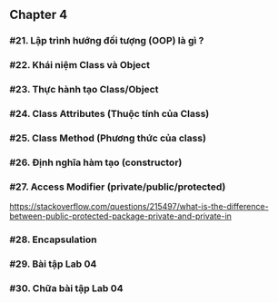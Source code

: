## Chapter 4

### #21. Lập trình hướng đối tượng (OOP) là gì ?

### #22. Khái niệm Class và Object

### #23. Thực hành tạo Class/Object

### #24. Class Attributes (Thuộc tính của Class)

### #25. Class Method (Phương thức của class)

### #26. Định nghĩa hàm tạo (constructor)

### #27. Access Modifier (private/public/protected)

https://stackoverflow.com/questions/215497/what-is-the-difference-between-public-protected-package-private-and-private-in

### #28. Encapsulation

### #29. Bài tập Lab 04

### #30. Chữa bài tập Lab 04
